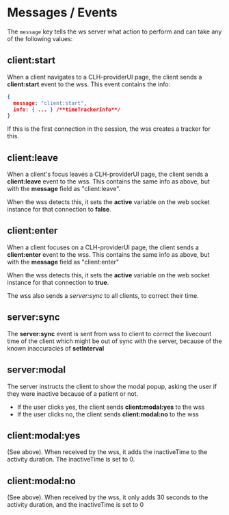 # Messages / Events

The `message` key tells the ws server what action to perform and can take any of the following values:

## client:start

When a client navigates to a CLH-providerUI page, the client sends a **client:start** event to the wss. This event contains the info:

```json
{
  message: "client:start",
  info: { ... } /**timeTrackerInfo**/
}
```

If this is the first connection in the session, the wss creates a tracker for this.

## client:leave

When a client's focus leaves a CLH-providerUI page, the client sends a **client:leave** event to the wss. This contains the same info as above, but with the **message** field as "client:leave".

When the wss detects this, it sets the **active** variable on the web socket instance for that connection to **false**.

## client:enter

When a client focuses on a CLH-providerUI page, the client sends a **client:enter** event to the wss. This contains the same info as above, but with the **message** field as "client:enter"

When the wss detects this, it sets the **active** variable on the web socket instance for that connection to **true**.

The wss also sends a *server:sync* to all clients, to correct their time.

## server:sync

The **server:sync** event is sent from wss to client to correct the livecount time of the client which might be out of sync with the server, because of the known inaccuracies of **setInterval**

## server:modal

The server instructs the client to show the modal popup, asking the user if they were inactive because of a patient or not. 

- If the user clicks yes, the client sends **client:modal:yes** to the wss
- If the user clicks no, the client sends **client:modal:no** to the wss

## client:modal:yes

(See above). When received by the wss, it adds the inactiveTime to the activity duration. The inactiveTime is set to 0.

## client:modal:no

(See above). When received by the wss, it only adds 30 seconds to the activity duration, and the inactiveTime is set to 0